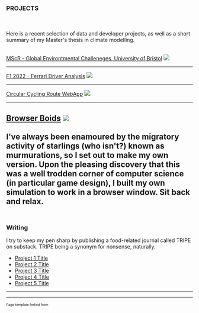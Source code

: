 ### PROJECTS

<br><br>
Here is a recent selection of data and developer projects, as well as a short summary of my Master's thesis in climate modelling.
<br><br>

[MScR - Global Environtmental Challeneges, University of Bristol](/sample_page)
<img src="images/dummy_thumbnail.jpg?raw=true"/>

---
[F1 2022 - Ferrari Driver Analysis](/pdf/sample_presentation.pdf)
<img src="images/dummy_thumbnail.jpg?raw=true"/>

---
[Circular Cycling Route WebApp](http://example.com/)
<img src="images/dummy_thumbnail.jpg?raw=true"/>

---
[Browser Boids](http://example.com/)
<img src="images/dummy_thumbnail.jpg?raw=true"/>
<br><br>
I've always been enamoured by the migratory activity of starlings (who isn't?) known as murmurations, so I set out to make my own version. Upon the pleasing discovery that this was a well trodden corner of computer science (in particular game design), I built my own simulation to work in a browser window. Sit back and relax.
<br><br>
---

### Writing

I try to keep my pen sharp by publishing a food-related journal called TRIPE on substack. TRIPE being a synonym for nonsense, naturally.

- [Project 1 Title](http://example.com/)
- [Project 2 Title](http://example.com/)
- [Project 3 Title](http://example.com/)
- [Project 4 Title](http://example.com/)
- [Project 5 Title](http://example.com/)

---




---
<p style="font-size:9px">Page template forked from <a href="https://github.com/evanca/quick-portfolio"a></p>
<!-- Remove above link if you don't want to attibute -->
